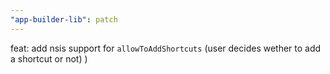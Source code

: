 ```yaml
---
"app-builder-lib": patch
---
```


feat: add nsis support for `allowToAddShortcuts` (user decides wether to add a shortcut or not)
)
